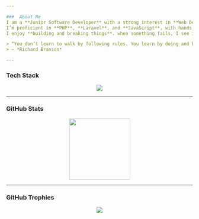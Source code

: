 ```yaml
---

###  About Me  
I am a **Junior Software Developer** with a strong interest in **Web Development**.  
I’m proficient in **PHP**, **Laravel**, and **JavaScript**, with hands on experience in **MVC architecture** and **Object Oriented Programming (OOP)**.  
I enjoy **building and breaking things**. when something fails, I see it as a chance to learn, debug and improve.  

> “You don’t learn to walk by following rules. You learn by doing and by falling over.”  
> — *Richard Branson*

---
```


### Tech Stack  
<p align="center">
  <img src="https://skillicons.dev/icons?i=php,laravel,js,html,css,tailwind,bootstrap,react,codeigniter,git,mysql,postgresql,sqlite,vscode" />
  
</p>


---


### GitHub Stats  
<p align="center">
  <!-- <img src="https://github-readme-stats.vercel.app/api?username=renpan21&show_icons=true&theme=radical" height="165" /> -->
  <img src="https://github-readme-stats.vercel.app/api/top-langs/?username=renpan21&layout=compact&theme=radical" height="165" />
</p>

---

### GitHub Trophies  
<p align="center">
  <img src="https://github-profile-trophy.vercel.app/?username=renpan21&theme=radical&no-frame=true&margin-w=15&margin-h=15" />
</p>


<!-- ---
### Connect With Me  
<p align="center">
  <a href="mailto:email.com" target="_blank">
    <img src="https://img.shields.io/badge/Gmail-D14836?style=for-the-badge&logo=gmail&logoColor=white"/>
  </a>
  <a href="https://www.jobstreet.com.ph/profile/me" target="_blank">
    <img src="https://img.shields.io/badge/JobStreet-005EB8?style=for-the-badge&logo=briefcase&logoColor=white"/>
  </a>
</p> -->



